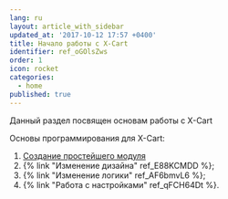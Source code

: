 ```yaml
---
lang: ru
layout: article_with_sidebar
updated_at: '2017-10-12 17:57 +0400'
title: Начало работы с X-Cart
identifier: ref_oGOlsZws
order: 1
icon: rocket
categories:
  - home
published: true
---
```


Данный раздел посвящен основам работы с X-Cart 

Основы программирования для X-Cart:

1.  [Создание простейшего модуля](http://devs.x-cart.com/ru/getting_started/step_1_-_creating_simplest_module.html "Начало работы")
2.  {% link "Изменение дизайна" ref_E88KCMDD %};
3.  {% link "Изменение логики" ref_AF6bmvL6 %};
4.  {% link "Работа с настройками" ref_qFCH64Dt %}.
